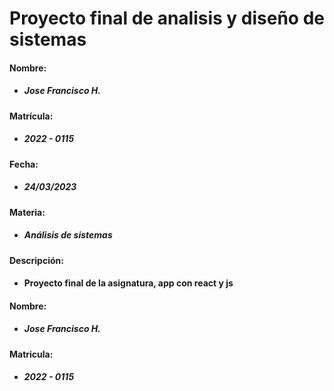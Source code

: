 # Proyecto final de analisis y diseño de sistemas

#### Nombre:
+ ##### Jose Francisco H.

#### Matrícula:
+ ##### 2022 - 0115

#### Fecha: 
+ ##### 24/03/2023

#### Materia: 
+ ##### Análisis de sistemas

#### Descripción: 
+ #### Proyecto final de la asignatura, app con react y js

#### Nombre:
+ ##### Jose Francisco H.

#### Matricula:
+ ##### 2022 - 0115
